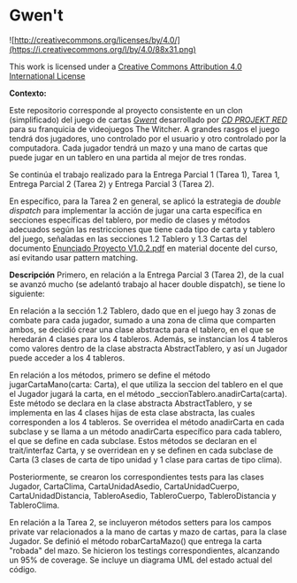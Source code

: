 # Gwen't

![http://creativecommons.org/licenses/by/4.0/](https://i.creativecommons.org/l/by/4.0/88x31.png)

This work is licensed under a
[Creative Commons Attribution 4.0 International License](http://creativecommons.org/licenses/by/4.0/)


**Contexto:**

Este repositorio corresponde al proyecto consistente en un clon (simplificado)
del juego de cartas [_Gwent_](https://www.playgwent.com/en) desarrollado por [_CD PROJEKT RED_](https://cdprojektred.com/en/) para su franquicia de videojuegos The Witcher.
A grandes rasgos el juego tendrá dos jugadores, uno controlado por el usuario y otro controlado por la computadora.
Cada jugador tendrá un mazo y una mano de cartas que puede jugar en un tablero en una partida al mejor de tres
rondas.

Se continúa el trabajo realizado para la Entrega Parcial 1 (Tarea 1), Tarea 1, 
Entrega Parcial 2 (Tarea 2) y Entrega Parcial 3 (Tarea 2).

En específico, para la Tarea 2 en general, se aplicó la
estrategia de *double dispatch* para implementar la acción de jugar 
una carta específica en secciones específicas del tablero, por medio 
de clases y métodos adecuados según las restricciones que tiene cada 
tipo de carta y tablero del juego, señaladas en las secciones 1.2 Tablero y 1.3 Cartas del
documento [Enunciado Proyecto V1.0.2.pdf](https://www.u-cursos.cl/ingenieria/2023/1/CC3002/2/material_docente/detalle?id=6465061) 
en material docente del curso, así evitando usar pattern matching.

**Descripción**
Primero, en relación a la Entrega Parcial 3 (Tarea 2), de la cual se avanzó mucho (se adelantó trabajo
al hacer double dispatch), se tiene lo siguiente:

En relación a la sección 1.2 Tablero, dado que en el juego hay 
3 zonas de combate para cada jugador, sumado a una zona de clima
que comparten ambos, se decidió crear una clase abstracta para el
tablero, en el que se heredarán 4 clases para los 4 tableros. Además, 
se instancian los 4 tableros como valores dentro de la clase abstracta AbstractTablero,
y así un Jugador puede acceder a los 4 tableros.

En relación a los métodos, primero se define el método
jugarCartaMano(carta: Carta), el que utiliza la seccion del tablero
en el que el Jugador jugará la carta, en el método
_seccionTablero.anadirCarta(carta). Este método se declara en la clase abstracta
AbstractTablero, y se implementa en las 4 clases hijas de esta clase abstracta,
las cuales corresponden a los 4 tableros. Se overridea el método anadirCarta en cada subclase
y se llama a un método anadirCarta específico para cada tablero, el que se define
en cada subclase. Estos métodos se declaran en el trait/interfaz Carta, y se overridean en 
y se definen en cada subclase de Carta (3 clases de carta de tipo unidad y 1 clase para cartas de tipo clima).

Posteriormente, se crearon los correspondientes tests para las clases Jugador,
CartaClima, CartaUnidadAsedio, CartaUnidadCuerpo, CartaUnidadDistancia, TableroAsedio,
TableroCuerpo, TableroDistancia y TableroClima.

En relación a la Tarea 2, se incluyeron métodos setters para los campos private var relacionados a la mano de cartas
y mazo de cartas, para la clase Jugador. Se definió el método robarCartaMazo() que entrega la carta "robada" del mazo.
Se hicieron los testings correspondientes, alcanzando un 95% de coverage. Se incluye un diagrama
UML del estado actual del código.


